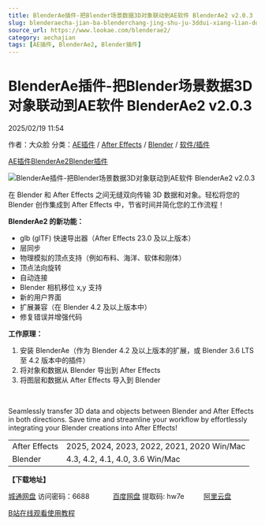 ```yaml
---
title: BlenderAe插件-把Blender场景数据3D对象联动到AE软件 BlenderAe2 v2.0.3
slug: blenderaecha-jian-ba-blenderchang-jing-shu-ju-3ddui-xiang-lian-dong-dao-aeruan-jian-blenderae2-v2-0-3
source_url: https://www.lookae.com/blenderae2/
category: aechajian
tags: [AE插件, BlenderAe2, Blender插件]
---
```

# BlenderAe插件-把Blender场景数据3D对象联动到AE软件 BlenderAe2 v2.0.3

2025/02/19 11:54

作者：大众脸
分类：[AE插件](https://www.lookae.com/after-effects/aechajian/) / [After Effects](https://www.lookae.com/after-effects/) / [Blender](https://www.lookae.com/qitarjcj/blender/) / [软件/插件](https://www.lookae.com/qitarjcj/)

[AE插件](https://www.lookae.com/tag/ae%e6%8f%92%e4%bb%b6/)[BlenderAe2](https://www.lookae.com/tag/blenderae2/)[Blender插件](https://www.lookae.com/tag/blender%e6%8f%92%e4%bb%b6/)

![BlenderAe插件-把Blender场景数据3D对象联动到AE软件 BlenderAe2 v2.0.3](https://www.lookae.com/wp-content/uploads/2025/02/BlenderAe2.jpg "BlenderAe插件-把Blender场景数据3D对象联动到AE软件 BlenderAe2 v2.0.3-LookAE.com")

在 Blender 和 After Effects 之间无缝双向传输 3D 数据和对象。轻松将您的 Blender 创作集成到 After Effects 中，节省时间并简化您的工作流程！

**BlenderAe2 的新功能：**

* glb (glTF) 快速导出器（After Effects 23.0 及以上版本）
* 层同步
* 物理模拟的顶点支持（例如布料、海洋、软体和刚体）
* 顶点法向旋转
* 自动连接
* Blender 相机移位 x,y 支持
* 新的用户界面
* 扩展兼容（在 Blender 4.2 及以上版本中）
* 修复错误并增强代码

**工作原理：**

1. 安装 BlenderAe（作为 Blender 4.2 及以上版本的扩展，或 Blender 3.6 LTS 至 4.2 版本中的插件）
2. 将对象和数据从 Blender 导出到 After Effects
3. 将图层和数据从 After Effects 导入到 Blender

[﻿](http://cloud.video.taobao.com/play/u/null/p/1/e/6/t/1/507726088601.mp4)

Seamlessly transfer 3D data and objects between Blender and After Effects in both directions. Save time and streamline your workflow by effortlessly integrating your Blender creations into After Effects!

|  |  |
| --- | --- |
| After Effects | 2025, 2024, 2023, 2022, 2021, 2020 Win/Mac |
| Blender | 4.3, 4.2, 4.1, 4.0, 3.6 Win/Mac |

**【下载地址】**

[城通网盘](https://url70.ctfile.com/f/2827370-1461823444-45dbf5?p=4431) 访问密码：6688            [百度网盘](https://pan.baidu.com/s/1mFw6HeL6bjgGJSOs-hstWA?pwd=hw7e) 提取码: hw7e          [阿里云盘](https://www.alipan.com/s/eJTLuue8ju2)

[B站在线观看使用教程](https://www.bilibili.com/video/BV1Nq4y1U7KQ/)
